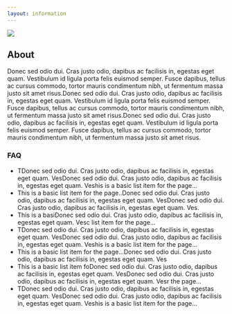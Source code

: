 ```yaml
---
layout: information
---
```


<div class="row-fluid">
            <div class="span6">
                <img src="http://placehold.it/400/">
            </div>
            <div class="span6">
            <h2>About</h2>
        <p>Donec sed odio dui. Cras justo odio, dapibus ac facilisis in, egestas eget quam. Vestibulum id ligula porta felis euismod semper. Fusce dapibus, tellus ac cursus commodo, tortor mauris condimentum nibh, ut fermentum massa justo sit amet risus.Donec sed odio dui. Cras justo odio, dapibus ac facilisis in, egestas eget quam. Vestibulum id ligula porta felis euismod semper. Fusce dapibus, tellus ac cursus commodo, tortor mauris condimentum nibh, ut fermentum massa justo sit amet risus.Donec sed odio dui. Cras justo odio, dapibus ac facilisis in, egestas eget quam. Vestibulum id ligula porta felis euismod semper. Fusce dapibus, tellus ac cursus commodo, tortor mauris condimentum nibh, ut fermentum massa justo sit amet risus.</p>
            </div>
</div>
<h3>FAQ</h3>
<ul>
        <li>TDonec sed odio dui. Cras justo odio, dapibus ac facilisis in, egestas eget quam. VesDonec sed odio dui. Cras justo odio, dapibus ac facilisis in, egestas eget quam. Veshis is a basic list item for the page...</li>
        <li>This is a basic list item for the page..Donec sed odio dui. Cras justo odio, dapibus ac facilisis in, egestas eget quam. VesDonec sed odio dui. Cras justo odio, dapibus ac facilisis in, egestas eget quam. Ves.</li>
        <li>This is a basiDonec sed odio dui. Cras justo odio, dapibus ac facilisis in, egestas eget quam. Vesc list item for the page...</li>
        <li>TDonec sed odio dui. Cras justo odio, dapibus ac facilisis in, egestas eget quam. VesDonec sed odio dui. Cras justo odio, dapibus ac facilisis in, egestas eget quam. Veshis is a basic list item for the page...</li>
        <li>This is a basic list item for the page...Donec sed odio dui. Cras justo odio, dapibus ac facilisis in, egestas eget quam. Ves</li>
        <li>This is a basic list item foDonec sed odio dui. Cras justo odio, dapibus ac facilisis in, egestas eget quam. VesDonec sed odio dui. Cras justo odio, dapibus ac facilisis in, egestas eget quam. Vesr the page...</li>
        <li>TDonec sed odio dui. Cras justo odio, dapibus ac facilisis in, egestas eget quam. VesDonec sed odio dui. Cras justo odio, dapibus ac facilisis in, egestas eget quam. Veshis is a basic list item for the page...</li>
</ul>
